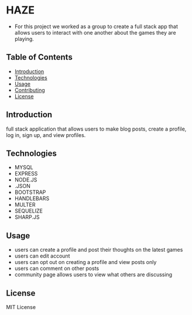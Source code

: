 # HAZE 

* For this project we worked as a group to create a full stack app that allows users to interact with one another about the games they are playing.

## Table of Contents

- [Introduction](#introduction)
- [Technologies](#technologies)
- [Usage](#usage)
- [Contributing](#contributing)
- [License](#license)

## Introduction

full stack application that allows users to make blog posts, create a profile, log in, sign up, and view profiles.


## Technologies
* MYSQL
* EXPRESS
* NODE.JS
* .JSON
* BOOTSTRAP
* HANDLEBARS
* MULTER
* SEQUELIZE
* SHARP.JS


## Usage

* users can create a profile and post their thoughts on the latest games
* users can edit account
* users can opt out on creating a profile and view posts only
* users can comment on other posts
* community page allows users to view what others are discussing



## License

MIT License
